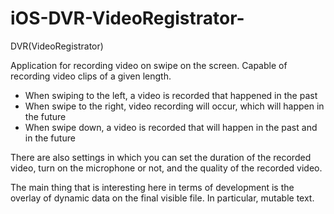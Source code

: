 # iOS-DVR-VideoRegistrator-
DVR(VideoRegistrator)

Application for recording video on swipe on the screen. Capable of recording video clips of a given length.
- When swiping to the left, a video is recorded that happened in the past
- When swipe to the right, video recording will occur, which will happen in the future
- When swipe down, a video is recorded that will happen in the past and in the future

There are also settings in which you can set the duration of the recorded video, turn on the microphone or not, and the quality of the recorded video.

The main thing that is interesting here in terms of development is the overlay of dynamic data on the final visible file. In particular, mutable text.

